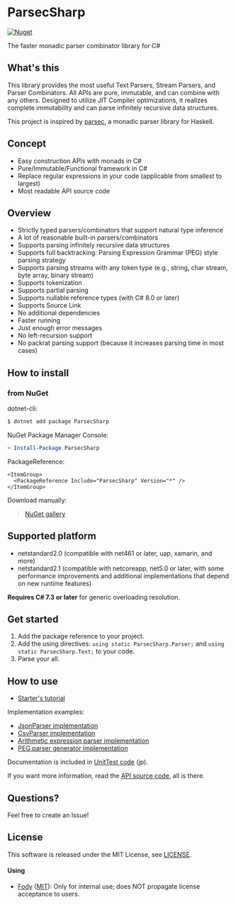 # ParsecSharp
[![Nuget](https://img.shields.io/nuget/v/ParsecSharp)](https://www.nuget.org/packages/ParsecSharp/)

The faster monadic parser combinator library for C#


## What's this
This library provides the most useful Text Parsers, Stream Parsers, and Parser Combinators.
All APIs are pure, immutable, and can combine with any others.
Designed to utilize JIT Compiler optimizations, it realizes complete immutability and can parse infinitely recursive data structures.

This project is inspired by [parsec](https://hackage.haskell.org/package/parsec), a monadic parser library for Haskell.


## Concept
* Easy construction APIs with monads in C#
* Pure/Immutable/Functional framework in C#
* Replace regular expressions in your code (applicable from smallest to largest)
* Most readable API source code


## Overview
* Strictly typed parsers/combinators that support natural type inference
* A lot of reasonable built-in parsers/combinators
* Supports parsing infinitely recursive data structures
* Supports full backtracking: Parsing Expression Grammar (PEG) style parsing strategy
* Supports parsing streams with any token type (e.g., string, char stream, byte array, binary stream)
* Supports tokenization
* Supports partial parsing
* Supports nullable reference types (with C# 8.0 or later)
* Supports Source Link
* No additional dependencies
* Faster running
* Just enough error messages
* No left-recursion support
* No packrat parsing support (because it increases parsing time in most cases)


## How to install

### from NuGet
dotnet-cli:

```sh
$ dotnet add package ParsecSharp
```

NuGet Package Manager Console:

```powershell
> Install-Package ParsecSharp
```

PackageReference:

```csproj
<ItemGroup>
  <PackageReference Include="ParsecSharp" Version="*" />
</ItemGroup>
```

Download manually:

> [NuGet gallery](https://www.nuget.org/packages/ParsecSharp/)


## Supported platform
* netstandard2.0 (compatible with net461 or later, uap, xamarin, and more)
* netstandard2.1 (compatible with netcoreapp, net5.0 or later, with some performance improvements and additional implementations that depend on new runtime features)

**Requires C# 7.3 or later** for generic overloading resolution.


## Get started
1. Add the package reference to your project.
2. Add the using directives: `using static ParsecSharp.Parser;` and `using static ParsecSharp.Text;` to your code.
3. Parse your all.


## How to use
* [Starter's tutorial](UnitTest.ParsecSharp/Tutorial.cs)

Implementation examples:

* [JsonParser implementation](ParsecSharp.Examples/JsonParser.cs)
* [CsvParser implementation](ParsecSharp.Examples/CsvParser.cs)
* [Arithmetic expression parser implementation](ParsecSharp.Examples/ExpressionParser.cs)
* [PEG parser generator implementation](ParsecSharp.Examples/PegParser.cs)

Documentation is included in [UnitTest code](UnitTest.ParsecSharp/ParserTest.cs) (jp).

If you want more information, read the [API source code](ParsecSharp/Parser), all is there.


## Questions?
Feel free to create an Issue!


## License
This software is released under the MIT License, see [LICENSE](LICENSE).

#### Using
* [Fody](https://github.com/Fody/Fody) ([MIT](https://github.com/Fody/Fody/blob/master/License.txt)): Only for internal use; does NOT propagate license acceptance to users.
